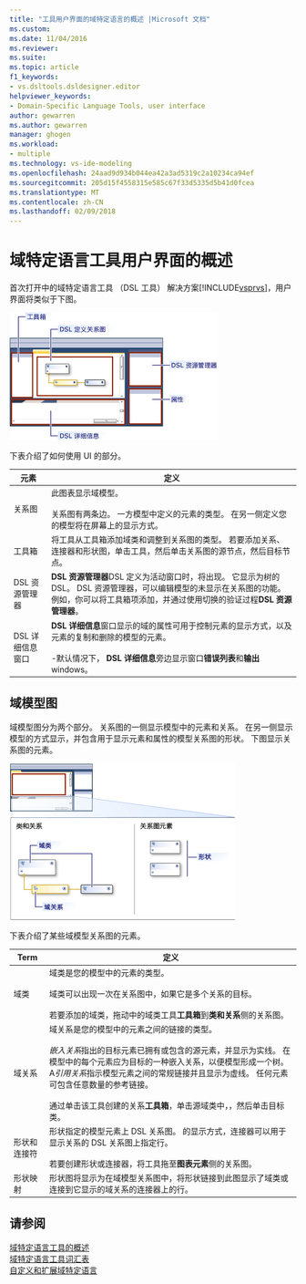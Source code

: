 ```yaml
---
title: "工具用户界面的域特定语言的概述 |Microsoft 文档"
ms.custom: 
ms.date: 11/04/2016
ms.reviewer: 
ms.suite: 
ms.topic: article
f1_keywords:
- vs.dsltools.dsldesigner.editor
helpviewer_keywords:
- Domain-Specific Language Tools, user interface
author: gewarren
ms.author: gewarren
manager: ghogen
ms.workload:
- multiple
ms.technology: vs-ide-modeling
ms.openlocfilehash: 24aad9d934b044ea42a3ad5319c2a10234ca94ef
ms.sourcegitcommit: 205d15f4558315e585c67f33d5335d5b41d0fcea
ms.translationtype: MT
ms.contentlocale: zh-CN
ms.lasthandoff: 02/09/2018
---
```

# <a name="overview-of-the-domain-specific-language-tools-user-interface"></a>域特定语言工具用户界面的概述
首次打开中的域特定语言工具 （DSL 工具） 解决方案[!INCLUDE[vsprvs](../code-quality/includes/vsprvs_md.md)]，用户界面将类似于下图。  
  
 ![dsl 设计器](../modeling/media/dsl_designer.png "dsl_designer")  
  
 下表介绍了如何使用 UI 的部分。  
  
|**元素**|**定义**|  
|-----------------|--------------------|  
|关系图|此图表显示域模型。<br /><br /> 关系图有两条边。 一方模型中定义的元素的类型。 在另一侧定义您的模型将在屏幕上的显示方式。|  
|工具箱|将工具从工具箱添加域类和调整到关系图的类型。 若要添加关系、 连接器和形状图，单击工具，然后单击关系图的源节点，然后目标节点。|  
|DSL 资源管理器|**DSL 资源管理器**DSL 定义为活动窗口时，将出现。 它显示为树的 DSL。 DSL 资源管理器，可以编辑模型的未显示在关系图的功能。 例如，你可以将工具箱项添加，并通过使用切换的验证过程**DSL 资源管理器**。|  
|DSL 详细信息窗口|**DSL 详细信息**窗口显示的域的属性可用于控制元素的显示方式，以及元素的复制和删除的模型的元素。<br /><br /> -默认情况下， **DSL 详细信息**旁边显示窗口**错误列表**和**输出**windows。|  
  
## <a name="the-domain-model-diagram"></a>域模型图  
 域模型图分为两个部分。 关系图的一侧显示模型中的元素和关系。 在另一侧显示模型的方式显示，并包含用于显示元素和属性的模型关系图的形状。 下图显示关系图的元素。  
  
 ![具有泳道的 dsl 设计器](../modeling/media/dsl_desinger.png "dsl_desinger")  
  
 下表介绍了某些域模型关系图的元素。  
  
|**Term**|**定义**|  
|--------------|--------------------|  
|域类|域类是您的模型中的元素的类型。<br /><br /> 域类可以出现一次在关系图中，如果它是多个关系的目标。<br /><br /> 若要添加的域类，拖动中的域类工具**工具箱**到**类和关系**侧的关系图。|  
|域关系|域关系是您的模型中的元素之间的链接的类型。<br /><br /> *嵌入关系*指出的目标元素已拥有或包含的源元素，并显示为实线。 在模型中的每个元素应为目标的一种嵌入关系，以便模型形成一个树。 A*引用关系*指示模型元素之间的常规链接并且显示为虚线。 任何元素可包含任意数量的参考链接。<br /><br /> 通过单击该工具创建的关系**工具箱**，单击源域类中，，然后单击目标类。|  
|形状和连接符|形状指定的模型元素上 DSL 关系图。 的显示方式，连接器可以用于显示关系的 DSL 关系图上指定行。<br /><br /> 若要创建形状或连接器，将工具拖至**图表元素**侧的关系图。|  
|形状映射|形状图将显示为在域模型关系图中，将形状链接到此图显示了域类或连接到它显示的域关系的连接器上的行。|  
  
## <a name="see-also"></a>请参阅  
 [域特定语言工具的概述](../modeling/overview-of-domain-specific-language-tools.md)   
 [域特定语言工具词汇表](http://msdn.microsoft.com/ca5e84cb-a315-465c-be24-76aa3df276aa)   
 [自定义和扩展域特定语言](../modeling/customizing-and-extending-a-domain-specific-language.md)